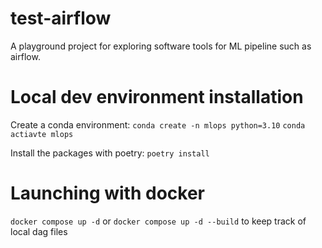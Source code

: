 # test-airflow

A playground project for exploring software tools for ML pipeline such as airflow.

# Local dev environment installation

Create a conda environment:
```conda create -n mlops python=3.10```
```conda actiavte mlops```


Install the packages with poetry:
```poetry install```

# Launching with docker

```docker compose up -d```
or
```docker compose up -d --build``` to keep track of local dag files

